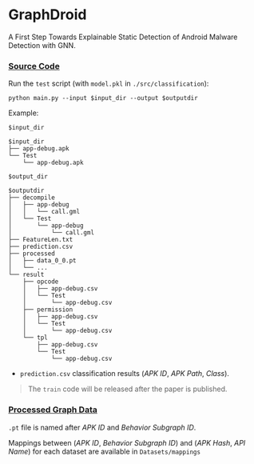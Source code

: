 # GraphDroid
A First Step Towards Explainable Static Detection of Android Malware Detection with GNN.

### [Source Code](https://github.com/MalwareDetection/GraphDroid/tree/master/src)

Run the `test` script (with `model.pkl` in `./src/classification`):

```shell
python main.py --input $input_dir --output $outputdir
```

Example: 

`$input_dir`

```shell
$input_dir
├── app-debug.apk
└── Test
    └── app-debug.apk
```

`$output_dir`

```shell
$outputdir
├── decompile
│   ├── app-debug
│   │   └── call.gml
│   └── Test
│       └── app-debug
│           └── call.gml
├── FeatureLen.txt
├── prediction.csv
├── processed
│   ├── data_0_0.pt
│   └── ...
└── result
    ├── opcode
    │   ├── app-debug.csv
    │   └── Test
    │       └── app-debug.csv
    ├── permission
    │   ├── app-debug.csv
    │   └── Test
    │       └── app-debug.csv
    └── tpl
        ├── app-debug.csv
        └── Test
            └── app-debug.csv
```

- `prediction.csv` classification results (*APK ID*, *APK Path*, *Class*).

> The `train` code will be released after the paper is published.

### [Processed Graph Data](https://github.com/MalwareDetection/GraphDroid/tree/master/Datasets)

`.pt` file is named after *APK ID* and *Behavior Subgraph ID*. 

Mappings between (*APK ID*, *Behavior Subgraph ID*) and (*APK Hash*, *API Name*) for each dataset are available in `Datasets/mappings`

